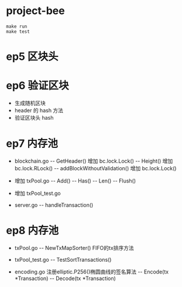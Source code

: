 # project-bee

```shell
make run
make test
```
# ep5 区块头    

# ep6 验证区块
- 生成随机区块
- header 的 hash 方法
- 验证区块头 hash

# ep7 内存池
- blockchain.go 
    -- GetHeader() 增加 	bc.lock.Lock()
    -- Height() 增加 	bc.lock.RLock()
    -- addBlockWithoutValidation() 增加 bc.lock.Lock()

- 增加 txPool.go
    -- Add()
    -- Has()
    -- Len()
    -- Flush()
- 增加 txPool_test.go

- server.go 
  -- handleTransaction()

# ep8 内存池

- txPool.go
  -- NewTxMapSorter()  FIFO的tx排序方法
   
- txPool_test.go
   -- TestSortTransactions()

- encoding.go 注册elliptic.P256()椭圆曲线的签名算法
  -- Encode(tx *Transaction) 
  -- Decode(tx *Transaction)


